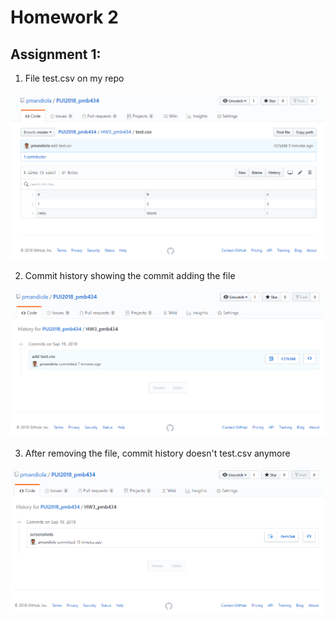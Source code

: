 # Homework 2

## Assignment 1:

1. File test.csv on my repo

![Alt text](screenshots/csv_file.PNG)

2. Commit history showing the commit adding the file

![Alt text](screenshots/history.PNG)

3. After removing the file, commit history doesn't  test.csv anymore

![Alt text](screenshots/history_file_gone.PNG)